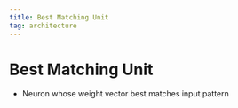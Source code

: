 ```yaml
---
title: Best Matching Unit
tag: architecture
---
```


# Best Matching Unit
- Neuron whose weight vector best matches input pattern










